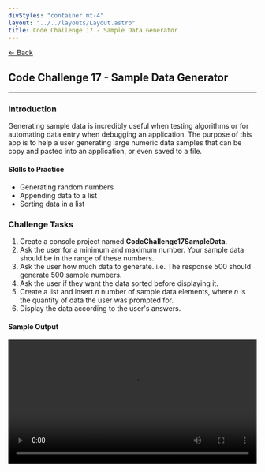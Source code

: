 ```yaml
---
divStyles: "container mt-4"
layout: "../../layouts/Layout.astro"
title: Code Challenge 17 - Sample Data Generator
---
```


[← Back](/code-challenges/)

## Code Challenge 17 - Sample Data Generator

---

### Introduction

Generating sample data is incredibly useful when testing algorithms or for automating data entry when debugging an application. The purpose of this app is to help a user generating large numeric data samples that can be copy and pasted into an application, or even saved to a file.

#### Skills to Practice

- Generating random numbers
- Appending data to a list
- Sorting data in a list

### Challenge Tasks

1. Create a console project named **CodeChallenge17SampleData**.
2. Ask the user for a minimum and maximum number. Your sample data should be in the range of these numbers.
3. Ask the user how much data to generate. i.e. The response 500 should generate 500 sample numbers.
4. Ask the user if they want the data sorted before displaying it.
5. Create a list and insert _n_ number of sample data elements, where _n_ is the quantity of data the user was prompted for.
6. Display the data according to the user's answers.

#### Sample Output

<div class="row">
    <div class="col-sm-12 col-xl-10 offset-xl-1">
        <video src="/courses/code-challenges/code-challenge-17-sample.mp4" autoplay loop width="100%"></video>
    </div>
</div>
